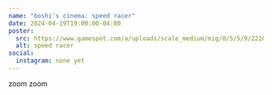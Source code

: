 ```yaml
---
name: "boshi's cinema: speed racer"
date: 2024-04-19T19:00:00-04:00
poster:
  src: https://www.gamespot.com/a/uploads/scale_medium/mig/0/5/5/9/2220559-box_sr.png
  alt: speed racer
social:
  instagram: none yet
---
```


zoom zoom
